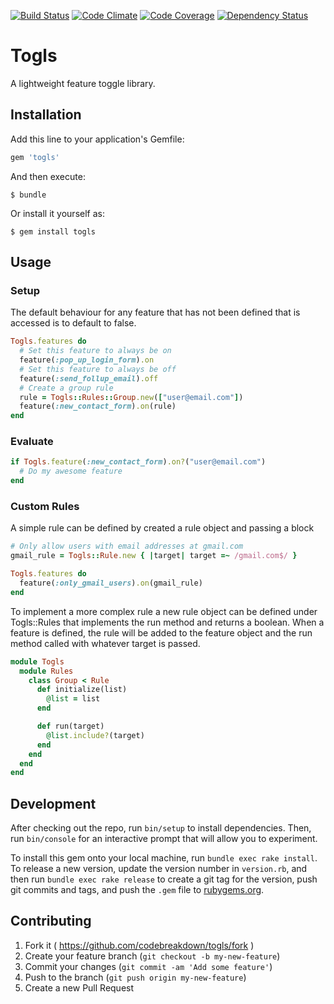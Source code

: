 [![Build Status](https://travis-ci.org/codebreakdown/togls.svg?branch=master)](https://travis-ci.org/codebreakdown/togls)
[![Code Climate](https://img.shields.io/codeclimate/github/codebreakdown/togls.svg)](https://codeclimate.com/github/codebreakdown/togls)
[![Code
Coverage](https://img.shields.io/codeclimate/coverage/github/codebreakdown/togls.svg)](https://codeclimate.com/github/codebreakdown/togls)
[![Dependency Status](https://gemnasium.com/codebreakdown/togls.svg)](https://gemnasium.com/codebreakdown/togls)

# Togls

A lightweight feature toggle library.

## Installation

Add this line to your application's Gemfile:

```ruby
gem 'togls'
```

And then execute:

    $ bundle

Or install it yourself as:

    $ gem install togls

## Usage

### Setup

The default behaviour for any feature that has not been defined that is accessed is to default to false.

```ruby
Togls.features do
  # Set this feature to always be on
  feature(:pop_up_login_form).on 
  # Set this feature to always be off
  feature(:send_follup_email).off
  # Create a group rule
  rule = Togls::Rules::Group.new(["user@email.com"])
  feature(:new_contact_form).on(rule)
end
```

### Evaluate

```ruby
if Togls.feature(:new_contact_form).on?("user@email.com")
  # Do my awesome feature
end
```

### Custom Rules

A simple rule can be defined by created a rule object and passing a block

```ruby
# Only allow users with email addresses at gmail.com
gmail_rule = Togls::Rule.new { |target| target =~ /gmail.com$/ }

Togls.features do
  feature(:only_gmail_users).on(gmail_rule)
end
```

To implement a more complex rule a new rule object can be defined under Togls::Rules that implements the run method and returns a boolean. When a feature is defined, the rule will be added to the feature object and the run method called with whatever target is passed.

```ruby
module Togls
  module Rules
    class Group < Rule
      def initialize(list)
        @list = list
      end

      def run(target)
        @list.include?(target)
      end
    end
  end
end
```

## Development

After checking out the repo, run `bin/setup` to install dependencies. Then, run `bin/console` for an interactive prompt that will allow you to experiment.

To install this gem onto your local machine, run `bundle exec rake install`. To release a new version, update the version number in `version.rb`, and then run `bundle exec rake release` to create a git tag for the version, push git commits and tags, and push the `.gem` file to [rubygems.org](https://rubygems.org).

## Contributing

1. Fork it ( https://github.com/codebreakdown/togls/fork )
2. Create your feature branch (`git checkout -b my-new-feature`)
3. Commit your changes (`git commit -am 'Add some feature'`)
4. Push to the branch (`git push origin my-new-feature`)
5. Create a new Pull Request
